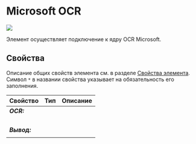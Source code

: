 # Microsoft OCR

![](<../../../.gitbook/assets/>)

Элемент осуществляет подключение к ядру OCR Microsoft.

## Свойства
Описание общих свойств элемента см. в разделе [Свойства элемента](https://docs.primo-rpa.ru/primo-rpa/primo-studio/process/elements#svoistva-elementa).\
Символ `*` в названии свойства указывает на обязательность его заполнения.

| Свойство             | Тип                   | Описание                                      |
| -------------------- | --------------------- | --------------------------------------------- |
| ***OCR:*** | |  |
|  |  |  |
|  |  |  |
|  |  |  |
|  |  |  |
| ***Вывод:***  |  |  |
|  |  |  |
